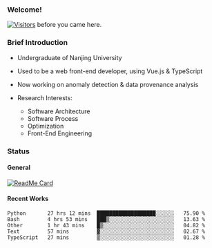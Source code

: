 ### Welcome!

[![Visitors](https://visitor-badge.laobi.icu/badge?page_id=HermitSun.HermitSun)]() before you came here.

### Brief Introduction

- Undergraduate of Nanjing University

- Used to be a web front-end developer, using Vue.js & TypeScript

- Now working on anomaly detection & data provenance analysis

- Research Interests: 
  - Software Architecture
  - Software Process
  - Optimization
  - Front-End Engineering

### Status

#### General

[![ReadMe Card](https://github-readme-stats.hermitsun.vercel.app/api?username=HermitSun&count_private=true&show_icons=true)]()

#### Recent Works

<!--START_SECTION:waka-->
```text
Python       27 hrs 12 mins  ███████████████████░░░░░░   75.90 % 
Bash         4 hrs 53 mins   ███▒░░░░░░░░░░░░░░░░░░░░░   13.63 % 
Other        1 hr 43 mins    █▒░░░░░░░░░░░░░░░░░░░░░░░   04.82 % 
Text         57 mins         ▓░░░░░░░░░░░░░░░░░░░░░░░░   02.67 % 
TypeScript   27 mins         ▒░░░░░░░░░░░░░░░░░░░░░░░░   01.28 % 
```
<!--END_SECTION:waka-->

